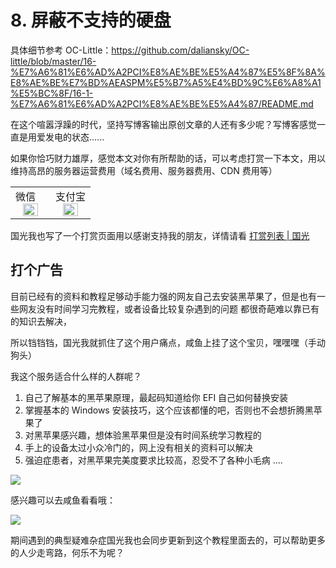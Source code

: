 # 8. 屏蔽不支持的硬盘

具体细节参考 OC-Little：https://github.com/daliansky/OC-little/blob/master/16-%E7%A6%81%E6%AD%A2PCI%E8%AE%BE%E5%A4%87%E5%8F%8A%E8%AE%BE%E7%BD%AEASPM%E5%B7%A5%E4%BD%9C%E6%A8%A1%E5%BC%8F/16-1-%E7%A6%81%E6%AD%A2PCI%E8%AE%BE%E5%A4%87/README.md



在这个喧嚣浮躁的时代，坚持写博客输出原创文章的人还有多少呢？写博客感觉一直是用爱发电的状态......

如果你恰巧财力雄厚，感觉本文对你有所帮助的话，可以考虑打赏一下本文，用以维持高昂的服务器运营费用（域名费用、服务器费用、CDN 费用等）

<table>
    <tr>
        <td>微信
            <center><img src="https://image.3001.net/images/20200421/1587449920128.jpg " width="70%"></center>
        </td>
        <td width="50%">
          支付宝
            <center><img src="https://image.3001.net/images/20200421/15874503376388.jpg" width="70%"></center>
        </td>
    </tr>
</table>





国光我也写了一个打赏页面用以感谢支持我的朋友，详情请看 [打赏列表 | 国光](https://www.sqlsec.com/dashang.html)

## 打个广告

目前已经有的资料和教程足够动手能力强的网友自己去安装黑苹果了，但是也有一些网友没有时间学习完教程，或者设备比较复杂遇到的问题
都很奇葩难以靠已有的知识去解决，

所以铛铛铛，国光我就抓住了这个用户痛点，咸鱼上挂了这个宝贝，嘿嘿嘿（手动狗头）

我这个服务适合什么样的人群呢？

1. 自己了解基本的黑苹果原理，最起码知道给你 EFI 自己如何替换安装
2. 掌握基本的 Windows 安装技巧，这个应该都懂的吧，否则也不会想折腾黑苹果了
3. 对黑苹果感兴趣，想体验黑苹果但是没有时间系统学习教程的
4. 手上的设备太过小众冷门的，网上没有相关的资料可以解决
5. 强迫症患者，对黑苹果完美度要求比较高，忍受不了各种小毛病
   ....

![](https://image.3001.net/images/20220319/16476611133376.png) 

感兴趣可以去咸鱼看看哦：

![](https://image.3001.net/images/20220319/16476612238377.jpg) 

期间遇到的典型疑难杂症国光我也会同步更新到这个教程里面去的，可以帮助更多的人少走弯路，何乐不为呢？
